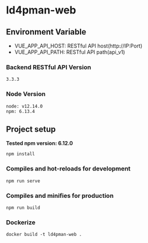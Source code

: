 # ld4pman-web


## Environment Variable
* VUE_APP_API_HOST: RESTful API host(http://IP:Port)
* VUE_APP_API_PATH: RESTful API path(api_v1)

### Backend RESTful API Version
```
3.3.3
```
### Node Version
```
node: v12.14.0
npm: 6.13.4
```

## Project setup
**Tested npm version: 6.12.0**

```
npm install
```

### Compiles and hot-reloads for development
```
npm run serve
```

### Compiles and minifies for production
```
npm run build
```

### Dockerize
```
docker build -t ld4pman-web .
```


